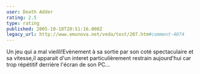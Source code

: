 ```yaml
---
user: Death Adder
rating: 2.5
type: rating
published: 2005-10-18T20:51:16.000Z
legacy_url: http://www.emunova.net/veda/test/207.htm#comment-4074
---
```

Un jeu qui a mal vieilli!Evènement à sa sortie par son coté spectaculaire et sa vitesse,il apparait d'un interet particulièrement restrain aujourd'hui car trop répétitif derrière l'écran de son PC...
